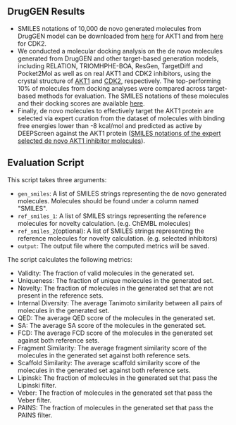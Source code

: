 ##  DrugGEN Results
- SMILES notations of 10,000 de novo generated molecules from DrugGEN model can be downloaded from [here](generated_molecules/DrugGEN_generated_molecules_AKT1.csv) for AKT1 and from [here](generated_molecules/DrugGEN_generated_molecules_CDK2.csv) for CDK2.
- We conducted a molecular docking analysis on the de novo molecules generated from DrugGEN and other target-based generation models, including RELATION, TRIOMHPHE-BOA, ResGen, TargetDiff and Pocket2Mol as well as on real AKT1 and CDK2 inhibitors, using the crystal structure of [AKT1](https://www.rcsb.org/structure/4gv1) and [CDK2](https://www.rcsb.org/structure/4kd1), respectively. The top-performing 10% of molecules from docking analyses were compared across target-based methods for evaluation. The SMILES notations of these molecules and their docking scores are available [here](docking).
- Finally, de novo molecules to effectively target the AKT1 protein are selected via expert curation from the dataset of molecules with binding free energies lower than -8 kcal/mol and predicted as active by DEEPScreen against the AKT1 protein ([SMILES notations of the expert selected de novo AKT1 inhibitor molecules](generated_molecules/Selected_denovo_AKT1_inhibitors.csv)).

## Evaluation Script

This script takes three arguments:
- `gen_smiles`: A list of SMILES strings representing the de novo generated molecules. Molecules should be found under a column named "SMILES".
- `ref_smiles_1`: A list of SMILES strings representing the reference molecules for novelty calculation. (e.g. ChEMBL molecules)
- `ref_smiles_2`(optional): A list of SMILES strings representing the reference molecules for novelty calculation. (e.g. selected inhibitors)
- `output`: The output file where the computed metrics will be saved.

The script calculates the following metrics:
- Validity: The fraction of valid molecules in the generated set.
- Uniqueness: The fraction of unique molecules in the generated set.
- Novelty: The fraction of molecules in the generated set that are not present in the reference sets.
- Internal Diversity: The average Tanimoto similarity between all pairs of molecules in the generated set.
- QED: The average QED score of the molecules in the generated set.
- SA: The average SA score of the molecules in the generated set.
- FCD: The average FCD score of the molecules in the generated set against both reference sets.
- Fragment Similarity: The average fragment similarity score of the molecules in the generated set against both reference sets.
- Scaffold Similarity: The average scaffold similarity score of the molecules in the generated set against both reference sets.
- Lipinski: The fraction of molecules in the generated set that pass the Lipinski filter.
- Veber: The fraction of molecules in the generated set that pass the Veber filter.
- PAINS: The fraction of molecules in the generated set that pass the PAINS filter.

